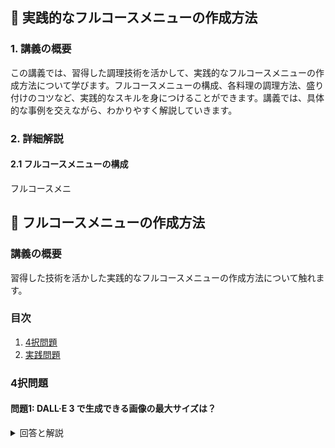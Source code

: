 ## 📝 実践的なフルコースメニューの作成方法

<a id="introduction"></a>
### 1. 講義の概要
この講義では、習得した調理技術を活かして、実践的なフルコースメニューの作成方法について学びます。フルコースメニューの構成、各料理の調理方法、盛り付けのコツなど、実践的なスキルを身につけることができます。講義では、具体的な事例を交えながら、わかりやすく解説していきます。

<a id="detail-explanation"></a>
### 2. 詳細解説

#### 2.1 フルコースメニューの構成
フルコースメニ

## 📝 フルコースメニューの作成方法

<a id="introduction"></a>
### 講義の概要
習得した技術を活かした実践的なフルコースメニューの作成方法について触れます。

### 目次
1. [4択問題](#multiple-choice-questions)
2. [実践問題](#practical-problems)

<a id="multiple-choice-questions"></a>
### 4択問題

#### 問題1: DALL·E 3 で生成できる画像の最大サイズは？

<details>
<summary>回答と解説</summary>

回答: b. 1024x1024

DALL·E 3 では、1024x1024, 1024x1792, 1